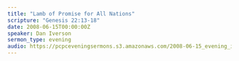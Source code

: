 ```yaml
---
title: "Lamb of Promise for All Nations"
scripture: "Genesis 22:13-18"
date: 2008-06-15T00:00:00Z
speaker: Dan Iverson
sermon_type: evening
audio: https://pcpceveningsermons.s3.amazonaws.com/2008-06-15_evening_iverson.mp3 
---
```




